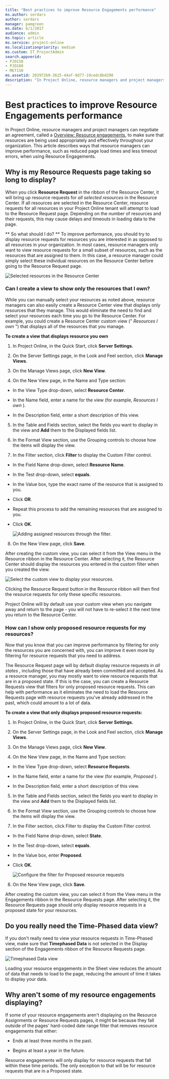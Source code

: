 ```yaml
---
title: "Best practices to improve Resource Engagements performance"
ms.author: serdars
author: serdars
manager: pamgreen
ms.date: 6/1/2017
audience: admin
ms.topic: article
ms.service: project-online
ms.localizationpriority: medium
ms.custom: IT_ProjectAdmin
search.appverid:
- PJO150
- PJO160
- MET150
ms.assetid: 203972b9-3625-44af-9d77-19cedc8bd290
description: "In Project Online, resource managers and project managers can negotiate an agreement, called a Overview: Resource engagements, to make sure that resources are being used appropriately and effectively throughout your organization. This article describes ways that resource managers can improve performance, such as reduced page load times and less timeout errors, when using Resource Engagements."
---
```


# Best practices to improve Resource Engagements performance

In Project Online, resource managers and project managers can negotiate an agreement, called a [Overview: Resource engagements](https://support.office.com/article/73eefb5a-81fe-42bf-980e-9532b1bdc870), to make sure that resources are being used appropriately and effectively throughout your organization. This article describes ways that resource managers can improve performance, such as reduced page load times and less timeout errors, when using Resource Engagements.
  
## Why is my Resource Requests page taking so long to display?

When you click **Resource Request** in the ribbon of the Resource Center, it will bring up resource requests for  *all selected resources*  in the Resource Center. If all resources are selected in the Resource Center, resource requests for all resources in your Project Online tenant will attempt to load to the Resource Request page. Depending on the number of resources and their requests, this may cause delays and timeouts in loading data to the page. 
  
 ** So what should I do? ** To improve performance, you should try to display resource requests for resources you are interested in as opposed to all resources in your organization. In most cases, resource managers only want to view resource requests for a small subset of resources, such as the resources that are assigned to them. In this case, a resource manager could simply select these individual resources on the Resource Center before going to the Resource Request page. 
  
![Selected resources in the Resource Center](media/6402708d-3158-4d86-9b8a-03e27e91fe6c.png)
  
### Can I create a view to show only the resources that I own?

While you can manually select your resources as noted above, resource managers can also easily create a Resource Center view that displays only resources that they manage. This would eliminate the need to find and select your resources each time you go to the Resource Center. For example, you could create a Resource Center custom view (" *Resources I own*  ") that displays all of the resources that you manage. 
  
 **To create a view that displays resource you own**
  
1. In Project Online, in the Quick Start, click **Server Settings.**
    
2. On the Server Settings page, in the Look and Feel section, click **Manage Views**.
    
3. On the Manage Views page, click **New View**. 
    
4. On the New View page, in the Name and Type section:
    
  - In the View Type drop-down, select **Resource Center**.
    
  - In the Name field, enter a name for the view (for example,  *Resources I own*  ). 
    
  - In the Description field, enter a short description of this view.
    
5. In the Table and Fields section, select the fields you want to display in the view and **Add** them to the Displayed fields list. 
    
6. In the Format View section, use the Grouping controls to choose how the items will display the view.
    
7. In the Filter section, click **Filter** to display the Custom Filter control. 
    
  - In the Field Name drop-down, select **Resource Name**.
    
  - In the Test drop-down, select **equals**.
    
  - In the Value box, type the exact name of the resource that is assigned to you.
    
  - Click **OR**.
    
  - Repeat this process to add the remaining resources that are assigned to you.
    
  - Click **OK**.
    
    ![Adding assigned resources through the filter.](media/449110af-59ab-4ed0-a73e-e5c186ecb71a.png)
  
8. On the New View page, click **Save**.
    
After creating the custom view, you can select it from the View menu in the Resource ribbon in the Resource Center. After selecting it, the Resource Center should display the resources you entered in the custom filter when you created the view.
  
![Select the custom view to display your resources.](media/0141e4d5-b645-41a1-9a88-11dae94a3c11.png)
  
Clicking the Resource Request button in the Resource ribbon will then find the resource requests for only these specific resources.
  
Project Online will by default use your custom view when you navigate away and return to the page - you will not have to re-select it the next time you return to the Resource Center.
  
### How can I show only proposed resource requests for my resources?

Now that you know that you can improve performance by filtering for only the resources you are concerned with, you can improve it even more by filtering for resource requests that you need to address.
  
The Resource Request page will by default display resource requests in  *all states*  , including those that have already been committed and accepted. As a resource manager, you may mostly want to view resource requests that are in a proposed state. If this is the case, you can create a Resource Requests view that filters for only proposed resource requests. This can help with performance as it eliminates the need to load the Resource Requests page with resource requests you've already addressed in the past, which could amount to a lot of data. 
  
 **To create a view that only displays proposed resource requests:**
  
1. In Project Online, in the Quick Start, click **Server Settings.**
    
2. On the Server Settings page, in the Look and Feel section, click **Manage Views**.
    
3. On the Manage Views page, click **New View**. 
    
4. On the New View page, in the Name and Type section:
    
  - In the View Type drop-down, select **Resource Requests**.
    
  - In the Name field, enter a name for the view (for example,  *Proposed*  ). 
    
  - In the Description field, enter a short description of this view.
    
5. In the Table and Fields section, select the fields you want to display in the view and **Add** them to the Displayed fields list. 
    
6. In the Format View section, use the Grouping controls to choose how the items will display the view.
    
7. In the Filter section, click Filter to display the Custom Filter control. 
    
  - In the Field Name drop-down, select **State**.
    
  - In the Test drop-down, select **equals**.
    
  - In the Value box, enter **Proposed**.
    
  - Click **OK**.
    
    ![Configure the filter for Proposed resource requests](media/e6fde9af-5dc3-4d31-9c3f-fb9ccfd972b4.png)
  
8. On the New View page, click **Save**.
    
After creating the custom view, you can select it from the View menu in the Engagements ribbon in the Resource Requests page. After selecting it, the Resource Requests page should only display resource requests in a proposed state for your resources.
  
## Do you really need the Time-Phased data view?

If you don't really need to view your resource requests in Time-Phased view, make sure that **Timephased Data** is not selected in the Display section of the Engagements ribbon of the Resource Requests page. 
  
![Timephased Data view](media/63da9333-895e-4105-b361-8bec07465380.png)
  
Loading your resource engagements in the Sheet view reduces the amount of data that needs to load to the page, reducing the amount of time it takes to display your data.
  
## Why aren't some of my resource engagements displaying?

If some of your resource engagements aren't displaying on the Resource Assignments or Resource Requests pages, it might be because they fall outside of the pages' hard-coded date range filter that removes resource engagements that either:
  
- Ends at least three months in the past.
    
- Begins at least a year in the future.
    
Resource engagements will only display for resource requests that fall within these time periods. The only exception to that will be for resource requests that are in a Proposed state. 
  

